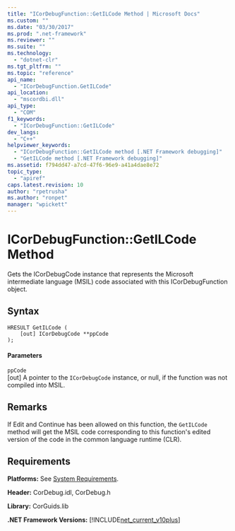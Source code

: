 ```yaml
---
title: "ICorDebugFunction::GetILCode Method | Microsoft Docs"
ms.custom: ""
ms.date: "03/30/2017"
ms.prod: ".net-framework"
ms.reviewer: ""
ms.suite: ""
ms.technology: 
  - "dotnet-clr"
ms.tgt_pltfrm: ""
ms.topic: "reference"
api_name: 
  - "ICorDebugFunction.GetILCode"
api_location: 
  - "mscordbi.dll"
api_type: 
  - "COM"
f1_keywords: 
  - "ICorDebugFunction::GetILCode"
dev_langs: 
  - "C++"
helpviewer_keywords: 
  - "ICorDebugFunction::GetILCode method [.NET Framework debugging]"
  - "GetILCode method [.NET Framework debugging]"
ms.assetid: f794dd47-a7cd-47f6-96e9-a41a4dae8e72
topic_type: 
  - "apiref"
caps.latest.revision: 10
author: "rpetrusha"
ms.author: "ronpet"
manager: "wpickett"
---
```

# ICorDebugFunction::GetILCode Method
Gets the ICorDebugCode instance that represents the Microsoft intermediate language (MSIL) code associated with this ICorDebugFunction object.  
  
## Syntax  
  
```  
HRESULT GetILCode (  
    [out] ICorDebugCode **ppCode  
);  
```  
  
#### Parameters  
 `ppCode`  
 [out] A pointer to the `ICorDebugCode` instance, or null, if the function was not compiled into MSIL.  
  
## Remarks  
 If Edit and Continue has been allowed on this function, the `GetILCode` method will get the MSIL code corresponding to this function's edited version of the code in the common language runtime (CLR).  
  
## Requirements  
 **Platforms:** See [System Requirements](../../../../docs/framework/get-started/system-requirements.md).  
  
 **Header:** CorDebug.idl, CorDebug.h  
  
 **Library:** CorGuids.lib  
  
 **.NET Framework Versions:** [!INCLUDE[net_current_v10plus](../../../../includes/net-current-v10plus-md.md)]